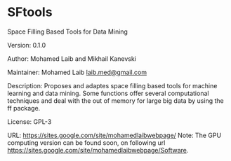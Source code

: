 # SFtools
Space Filling Based Tools for Data Mining

Version: 0.1.0

Author: Mohamed Laib and Mikhail Kanevski

Maintainer: Mohamed Laib <laib.med@gmail.com>

Description: Proposes and adaptes space filling based tools for
    machine learning and data mining. Some functions offer
    several computational techniques and deal with the out of
    memory for large big data by using the ff package.
    
License: GPL-3

URL: https://sites.google.com/site/mohamedlaibwebpage/
Note: The GPU computing version can be found soon, on following url
    https://sites.google.com/site/mohamedlaibwebpage/Software.
